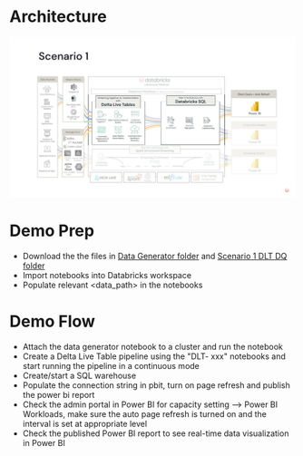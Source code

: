 # Architecture
![](/RT_with_DB_and_PBI_DAIS23/img/arch_scenario1.jpg)


# Demo Prep

* Download the the files in [Data Generator folder](../RT_with_DB_and_PBI_DAIS23/Data_Generator) and [Scenario 1 DLT DQ folder](../RT_with_DB_and_PBI_DAIS23/Scenario1_DLT_DQ)
* Import notebooks into Databricks workspace
* Populate relevant <data_path> in the notebooks

# Demo Flow

* Attach the data generator notebook to a cluster and run the notebook
* Create a Delta Live Table pipeline using the "DLT- xxx" notebooks and start running the pipeline in a continuous mode
* Create/start a SQL warehouse
* Populate the connection string in pbit, turn on page refresh and publish the power bi report
* Check the admin portal in Power BI for capacity setting --> Power BI Workloads, make sure the auto page refresh is turned on and the interval is set at appropriate level
* Check the published Power BI report to see real-time data visualization in Power BI